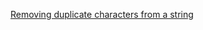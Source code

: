 <a href="https://stackoverflow.com/questions/9841303/removing-duplicate-characters-from-a-string">Removing duplicate characters from a string</a>
